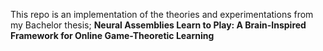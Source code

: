 This repo is an implementation of the theories and experimentations from my Bachelor thesis; __Neural Assemblies Learn to Play: A Brain-Inspired
Framework for Online Game-Theoretic Learning__
